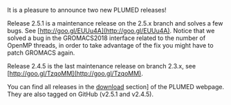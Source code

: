 It is a pleasure to announce two new PLUMED releases!

Release 2.5.1 is a maintenance release on the 2.5.x branch and solves a few bugs. See [http://goo.gl/EUUu4A](http://goo.gl/EUUu4A). Notice that we solved a bug in the GROMACS2018 interface related to the number of OpenMP threads, in order to take advantage of the fix you might have to patch GROMACS again.

Release 2.4.5 is the last maintenance release on branch 2.3.x, see [http://goo.gl/TzqoMM](http://goo.gl/TzqoMM).

You can find all releases in the [download](/download.html) section] of the PLUMED webpage. They are also tagged on GitHub (v2.5.1 and v2.4.5).
